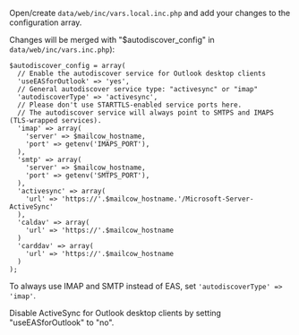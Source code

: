 Open/create `data/web/inc/vars.local.inc.php` and add your changes to the configuration array.

Changes will be merged with "$autodiscover_config" in `data/web/inc/vars.inc.php`):

```
$autodiscover_config = array(
  // Enable the autodiscover service for Outlook desktop clients
  'useEASforOutlook' => 'yes',
  // General autodiscover service type: "activesync" or "imap"
  'autodiscoverType' => 'activesync',
  // Please don't use STARTTLS-enabled service ports here.
  // The autodiscover service will always point to SMTPS and IMAPS (TLS-wrapped services).
  'imap' => array(
    'server' => $mailcow_hostname,
    'port' => getenv('IMAPS_PORT'),
  ),
  'smtp' => array(
    'server' => $mailcow_hostname,
    'port' => getenv('SMTPS_PORT'),
  ),
  'activesync' => array(
    'url' => 'https://'.$mailcow_hostname.'/Microsoft-Server-ActiveSync'
  ),
  'caldav' => array(
    'url' => 'https://'.$mailcow_hostname
  )
  'carddav' => array(
    'url' => 'https://'.$mailcow_hostname
  )
);
```

To always use IMAP and SMTP instead of EAS, set `'autodiscoverType' => 'imap'`.

Disable ActiveSync for Outlook desktop clients by setting "useEASforOutlook" to "no".
